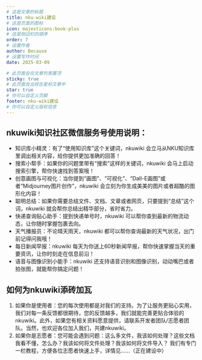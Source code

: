 ```yaml
---
# 这是文章的标题
title: nku-wiki建设
# 这是页面的图标
icon: majesticons:book-plus
# 这是侧边栏的顺序
order: 7
# 设置作者
author: Because
# 设置写作时间
date: 2025-03-09

# 此页面会在文章列表置顶
sticky: true
# 此页面会出现在星标文章中
star: true
# 你可以自定义页脚
footer: nku-wiki建设
# 你可以自定义版权信息
---
```


## nkuwiki知识社区微信服务号使用说明：
  - 知识库小精灵：有了“使用知识库”这个关键词，nkuwiki 会立马从NKU知识库里调出相关内容，给你提供更加准确的回答！
  - 搜索小帮手：如果你的问题里带有“搜索”这样的关键词，nkuwiki 会马上启动搜索引擎，帮你快速找到答案哦！
  - 创意画图与可视化：当你提到“画图”、“可视化”、“Dall-E画图”或者“Midjourney图片创作”，nkuwiki 会立刻为你生成美美的图片或者超酷的图形化内容！
  - 聪明总结：如果你需要总结文件、文档、文章或者网页，只要提到“总结”这个词，nkuwiki 就会帮你总结出精华部分，省时省力。
  - 快递查询贴心助手：提到快递单号时，nkuwiki 可以帮你查到最新的物流动态，让你随时掌握包裹去向。
  - 天气播报员：不论晴天雨天，nkuwiki 都可以帮你查询最新的天气状况，出门前记得问我哦！
  - 每日新闻早报：nkuwiki 每天为你送上60秒新闻早报，帮你快速掌握当天的重要资讯，让你时刻走在信息前沿！
  - 语音与图像识别小能手：nkuwiki 还支持语音识别和图像识别，动动嘴巴或者拍张图，就能帮你搞定问题！


## 如何为nkuwiki添砖加瓦
1. 如果你是使用者：您的每次使用都是对我们的支持。为了让服务更贴心实用，我们对每一条反馈都很期待，您的反馈越多，我们就能完善更贴合体验的nkuwiki。此外，如果您有相关资料愿意提供，请联系开发者团队/志愿者团队。当然，也欢迎各位加入我们，共建nkuwiki。
2. 如果你是志愿者：您可能会遇到问题：这么多文件，我该如何处理？这些文档我看不懂，怎么办？我该如何将文件处理？我该如何将文件导入？  我们有专门一栏教程，方便各位志愿者快速上手，详情见......（正在建设中）